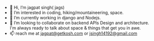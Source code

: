 - 👋 Hi, I’m jagpat singh( jags)
- 👀 I’m interested in coding, hiking/mountaineering, space.
- 🌱 I’m currently working in django and Nodejs.
- 💞️ I’m looking to collaborate on backend APIs Design and architecture.
      I'm always ready to talk about space & things that get you in awe.
- 📫 reach me at jagpat@getkosh.com or jsingh14192@gmail.com

<!---
jagsgetkosh14/jagsgetkosh14 is a ✨ special ✨ repository because its `README.md` (this file) appears on your GitHub profile.
You can click the Preview link to take a look at your changes.
--->
